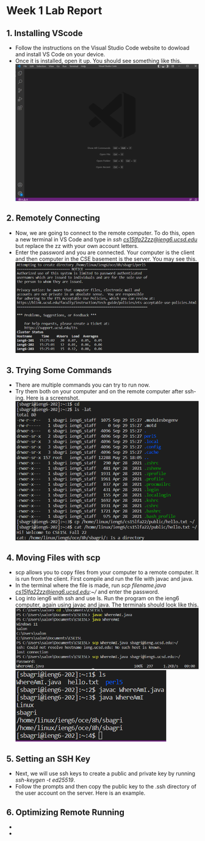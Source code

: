 # Week 1 Lab Report
## 1. Installing VScode  
* Follow the instructions on the Visual Studio Code website to dowload and install VS Code on your device.
* Once it is installed, open it up. You should see something like this.  
![Image](vscode.png)

## 2. Remotely Connecting  
* Now, we are going to connect to the remote computer. To do this, open a new terminal in VS Code and type in *ssh cs15lfa22zz@ieng6.ucsd.edu* but replace the zz with your own account letters.
* Enter the password and you are connected. Your computer is the client and then computer in the CSE basement is the server. You may see this.  
![Image](remotestep.png)

## 3. Trying Some Commands
* There are multiple commands you can try to run now.
* Try them both on your computer and on the remote computer after ssh-ing. Here is a screenshot.  
![Image](commands.png)
## 4. Moving Files with scp
* scp allows you to copy files from your computer to a remote computer. It is run from the client. First compile and run the file with javac and java.
* In the terminal where the file is made, run *scp filename.java cs15lfa22zz@ieng6.ucsd.edu:~/* and enter the password.
* Log into ieng6 with ssh and use ls. Run the program on the ieng6 computer, again using javac and java. The terminals should look like this.
![Image](move1.png)  
![Image](move2.png)

## 5. Setting an SSH Key
* Next, we will use ssh keys to create a public and private key by running *ssh-keygen -t ed25519*.
* Follow the prompts and then copy the public key to the .ssh directory of the user account on the server. Here is an example.  


## 6. Optimizing Remote Running
* 
*   